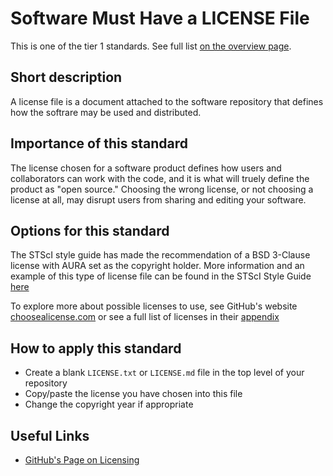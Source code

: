 # Software Must Have a LICENSE File

This is one of the tier 1 standards. See full list [on the overview page](tier1_standards_overview.md).

## Short description
A license file is a document attached to the software repository that defines how the softrare may be used and distributed.

## Importance of this standard
The license chosen for a software product defines how users and collaborators can work with the code, and it is what will truely define the product as "open source." Choosing the wrong license, or not choosing a license at all, may disrupt users from sharing and editing your software.

## Options for this standard
The STScI style guide has made the recommendation of a BSD 3-Clause license with AURA set as the copyright holder. More information and an example of this type of  license file can be found in the STScI Style Guide [here](https://github.com/spacetelescope/style-guides/blob/master/guides/github-repositories.md#license)

To explore more about possible licenses to use, see GitHub's website [choosealicense.com](https://choosealicense.com/) or see a full list of licenses in their [appendix](https://choosealicense.com/appendix/)

## How to apply this standard
- Create a blank `LICENSE.txt` or `LICENSE.md` file in the top level of your repository
- Copy/paste the license you have chosen into this file
- Change the copyright year if appropriate

## Useful Links
- [GitHub's Page on Licensing](https://help.github.com/en/articles/licensing-a-repository)
